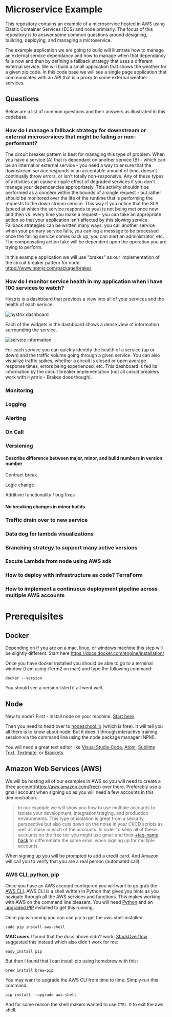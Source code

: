# Microservice Example
This repository contains an example of a microservice hosted in AWS using Elastic Container Services (ECS) and node primiarly.  The focus of this repository is to answer some common questions around designing, building, deploying, and managing a microservice.

The example application we are going to build will illustrate how to manage an external service dependancy and how to manage when that dependancy fails now and then by defining a fallback strategy that uses a different external service.  We will build a small application that shows the weather for a given zip code.  In this code base we will see a single page application that communicates with an API that is a proxy to some external weather services.

## Questions

Below are a list of common questions and their answers as illustrated in this codebase.

### How do I manage a fallback strategy for downstream or external microservices that might be failing or non-performant? 

The circuit breaker pattern is best for managing this type of problem.  When you have a service (A) that is dependant on another service (B) - which can be an internal or external service - you need a way to ensure that the downstream service responds in an acceptable amount of time, doesn't continually throw errors, or isn't totally non-responsive.  Any of these types of activities can cause a ripple effect of degraded services if you don't manage your dependancies appropriately.  This activity shouldn't be performed as a concern within the bounds of a single request - but rather should be monitored over the life of the runtime that is performing the requests to the down stream service.  This way if you notice that the SLA (speed at which the service responds to you) is not being met once now and then vs. every time you make a request - you can take an appropriate action so that your application isn't affected by this slowing service.  Fallback strategies can be written many ways: you call another service when your primary service fails, you can log a message to be processed once the failing service comes back up, you can alert an administrator, etc.  The compensating action take will be dependent upon the operation you are trying to perform.

In this example application we will use "brakes" as our implementation of the circuit breaker pattern for node.  https://www.npmjs.com/package/brakes

### How do I monitor service health in my application when I have 100 services to watch?

Hystrix is a dashboard that provides a view into all of your services and the health of each service.

![hystrix dashboard](https://i.ytimg.com/vi/zWM7oAbVL4g/maxresdefault.jpg "hystrix dashboard")

Each of the widgets in the dashboard shows a dense view of information surrounding the service.

![service information](http://3.bp.blogspot.com/-SC4iuKO8l4o/UMOTss3b4TI/AAAAAAAAAdY/w2-_vX0Vqwg/s1600/dashboard-annoted-circuit-640.png "service information")

For each service you can quickly identify the health of a service (up or down) and the traffic volume going through a given service.  You can also visualize traffic spikes, whether a circuit is closed or open average response times, errors being experienced, etc.  This dashboard is fed its information by the circuit breaker implementation (not all circuit breakers work with Hystrix - Brakes does though).

### Monitoring

### Logging

### Alerting

### On Call

### Versioning

#### Describe difference between major, minor, and build numbers in version number

Contract break

Logic change

Additivie functionality / bug fixes

#### No breaking changes in minor builds

### Traffic drain over to new service

### Data dog for lambda visualizations

### Branching strategy to support many active versions

### Excute Lambda from node using AWS sdk

### How to deploy with infrastructure as code?  TerraForm

### How to implement a continuous deployment pipeline across multiple AWS accounts

# Prerequisites

## Docker

Depending on if you are on a mac, linux, or windows machine this step will be slightly different.  Start here https://docs.docker.com/engine/installation/

Once you have docker installed you should be able to go to a terminal window (I am using iTerm2 on mac) and type the following command:

```
docker --version
```

You should see a version listed if all went well.

## Node

New to node?  First - install node on your machine.  [Start here](https://nodejs.org/en/download/).  

Then you need to head over to [nodeschool.io](http://www.nodeschool.io) (which is free).  It will tell you all there is to know about node. But it does it through interactive training session via the command line using the node package manager (NPM).

You will need a great text editor like [Visual Studio Code](https://code.visualstudio.com/download),  [Atom](http://www.atom.io/), [Sublime Text](http://www.sublimetext.com/3), [Textmate](http://macromates.com/download), or [Brackets](http://brackets.io/).

## Amazon Web Services (AWS)

We will be hosting all of our examples in AWS so you will need to create a [free account(https://aws.amazon.com/free/) over there.  Preferably use a gmail account when signing up as you will need a few accounts in this demonstration. 

> In our example we will show you how to use multiple accounts to isolate your development, integration/staging, and production environments.  This type of isolation is great from a security perspective but also cuts down on the noise in your CI/CD scripts as well as noise in each of the accounts.  In order to keep all of these accounts on the free tier you might use gmail and their [+tag-name hack](https://support.google.com/mail/answer/12096?hl=en) to differentiate the same email when signing up for multiple accounts.

When signing up you will be prompted to add a credit card.  And Amazon will call you to verify that you are a real person (automated call).  

### AWS CLI, python, pip

Once you have an AWS account configured you will want to go grab the [AWS CLI](https://github.com/awslabs/aws-shell).  AWS CLI is a shell written in Python that gives you hints as you navigate through all the AWS services and functions.  This makes working with AWS on the command line pleasant. You will need [Python](https://www.python.org/downloads/) and an [upgraded PIP](https://pip.pypa.io/en/latest/installing/#upgrading-pip) installed to get this running.

Once pip is running you can use pip to get the aws shell installed.

```
sudo pip install aws-shell
```

**MAC users** I found that the docs above didn't work.  [StackOverflow](http://stackoverflow.com/questions/17271319/installing-pip-on-mac-os-x) suggested this instead which also didn't work for me:

```
easy_install pip
```

But then I found that I can install pip using homebrew with this:

```
brew install brew-pip
```

You may want to upgrade the AWS CLI from time to time.  Simply run this command.

```
pip install --upgrade aws-shell
```

And for some reason the shell makers wanted to use ```CTRL-D``` to exit the aws shell.

